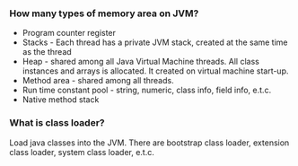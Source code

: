 ### How many types of memory area on JVM?
* Program counter register
* Stacks - Each thread has a private JVM stack, created at the same time as the thread
* Heap - shared among all Java Virtual Machine threads. All class instances and arrays is allocated. It created on virtual machine start-up.
* Method area - shared among all threads.
* Run time constant pool - string, numeric, class info, field info, e.t.c.
* Native method stack

### What is class loader?
Load java classes into the JVM. There are bootstrap class loader, extension class loader, system class loader, e.t.c.
